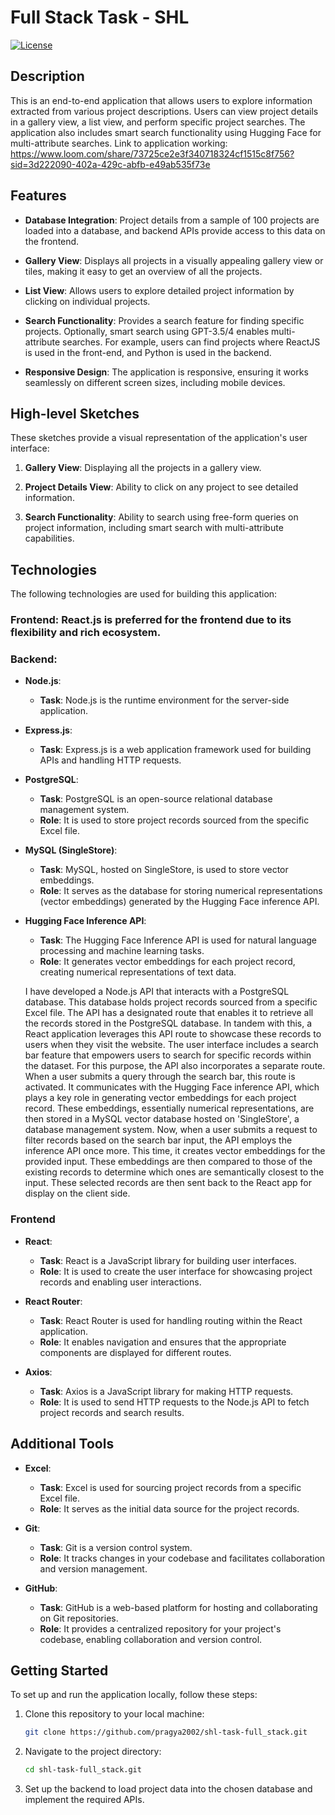 # Full Stack Task - SHL

[![License](https://img.shields.io/badge/License-MIT-blue.svg)](LICENSE)

## Description

This is an end-to-end application that allows users to explore information extracted from various project descriptions. Users can view project details in a gallery view, a list view, and perform specific project searches. The application also includes smart search functionality using Hugging Face for multi-attribute searches. Link to application working: https://www.loom.com/share/73725ce2e3f340718324cf1515c8f756?sid=3d222090-402a-429c-abfb-e49ab535f73e

## Features

- **Database Integration**: Project details from a sample of 100 projects are loaded into a database, and backend APIs provide access to this data on the frontend.

- **Gallery View**: Displays all projects in a visually appealing gallery view or tiles, making it easy to get an overview of all the projects.

- **List View**: Allows users to explore detailed project information by clicking on individual projects.

- **Search Functionality**: Provides a search feature for finding specific projects. Optionally, smart search using GPT-3.5/4 enables multi-attribute searches. For example, users can find projects where ReactJS is used in the front-end, and Python is used in the backend.

- **Responsive Design**: The application is responsive, ensuring it works seamlessly on different screen sizes, including mobile devices.

## High-level Sketches

These sketches provide a visual representation of the application's user interface:

1. **Gallery View**: Displaying all the projects in a gallery view.

2. **Project Details View**: Ability to click on any project to see detailed information.

3. **Search Functionality**: Ability to search using free-form queries on project information, including smart search with multi-attribute capabilities.

## Technologies

The following technologies are used for building this application:

### Frontend: React.js is preferred for the frontend due to its flexibility and rich ecosystem.


### Backend:

- **Node.js**: 
  - **Task**: Node.js is the runtime environment for the server-side application.
  
- **Express.js**: 
  - **Task**: Express.js is a web application framework used for building APIs and handling HTTP requests.

- **PostgreSQL**: 
  - **Task**: PostgreSQL is an open-source relational database management system.
  - **Role**: It is used to store project records sourced from the specific Excel file.

- **MySQL (SingleStore)**: 
  - **Task**: MySQL, hosted on SingleStore, is used to store vector embeddings.
  - **Role**: It serves as the database for storing numerical representations (vector embeddings) generated by the Hugging Face inference API.

- **Hugging Face Inference API**: 
  - **Task**: The Hugging Face Inference API is used for natural language processing and machine learning tasks.
  - **Role**: It generates vector embeddings for each project record, creating numerical representations of text data.
 
  I have developed a Node.js API that interacts with a PostgreSQL database. This database holds project records sourced from a specific Excel file. The API has a designated route that enables it to retrieve all the records stored in the PostgreSQL database.
  In tandem with this, a React application leverages this API route to showcase these records to users when they visit the website. The user interface includes a search bar feature that empowers users to search for specific records within the dataset.
  For this purpose, the API also incorporates a separate route. When a user submits a query through the search bar, this route is activated. It communicates with the Hugging Face inference API, which plays a key role in generating vector embeddings for each project record. These embeddings, essentially numerical representations, are then stored in a MySQL vector database hosted on 'SingleStore', a database management system.
  Now, when a user submits a request to filter records based on the search bar input, the API employs the inference API once more. This time, it creates vector embeddings for the provided input. These embeddings are then compared to those of the existing records to determine which ones are semantically closest to the input. These selected records are then sent back to the React app for display on the client side.


### Frontend

- **React**: 
  - **Task**: React is a JavaScript library for building user interfaces.
  - **Role**: It is used to create the user interface for showcasing project records and enabling user interactions.

- **React Router**: 
  - **Task**: React Router is used for handling routing within the React application.
  - **Role**: It enables navigation and ensures that the appropriate components are displayed for different routes.

- **Axios**: 
  - **Task**: Axios is a JavaScript library for making HTTP requests.
  - **Role**: It is used to send HTTP requests to the Node.js API to fetch project records and search results.

## Additional Tools

- **Excel**: 
  - **Task**: Excel is used for sourcing project records from a specific Excel file.
  - **Role**: It serves as the initial data source for the project records.

- **Git**: 
  - **Task**: Git is a version control system.
  - **Role**: It tracks changes in your codebase and facilitates collaboration and version management.

- **GitHub**: 
  - **Task**: GitHub is a web-based platform for hosting and collaborating on Git repositories.
  - **Role**: It provides a centralized repository for your project's codebase, enabling collaboration and version control.




## Getting Started

To set up and run the application locally, follow these steps:

1. Clone this repository to your local machine:

   ```bash
   git clone https://github.com/pragya2002/shl-task-full_stack.git
   ```

2. Navigate to the project directory:

   ```bash
   cd shl-task-full_stack.git
   ```

3. Set up the backend to load project data into the chosen database and implement the required APIs.

